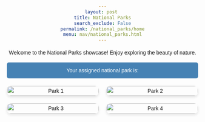 ```yaml
---
layout: post 
title: National Parks
search_exclude: False
permalink: /national_parks/home
menu: nav/national_parks.html
---
```


Welcome to the National Parks showcase! Enjoy exploring the beauty of nature.

<style>
/* Inline CSS for styling */
body {
    font-family: Arial, sans-serif;
    line-height: 1.6;
    text-align: center;
}

h1 {
    color: #2E8B57;
    font-size: 2.5em;
    margin-bottom: 10px;
}

h2 {
    color: #4682B4;
    font-size: 1.8em;
    margin-bottom: 20px;
}

.grid {
    display: grid;
    grid-template-columns: repeat(2, 1fr);
    gap: 20px;
    justify-items: center;
    margin: 20px 0;
}

.grid img {
    width: 100%;
    max-width: 300px;
    border-radius: 10px;
    box-shadow: 0px 4px 6px rgba(0, 0, 0, 0.1);
}

.bar {
    background-color: #4682B4;
    color: white;
    padding: 10px;
    border-radius: 5px;
    margin-bottom: 20px;
}
</style>

<div class="bar">Your assigned national park is:</div>

<div class="grid">
    <img src="{{ site.baseurl }}/images/NationalParkImages/reeef.jpg" alt="Park 1">
    <img src="{{ site.baseurl }}/images/NationalParkImages/Pic1.jpg" alt="Park 2">
    <img src="{{ site.baseurl }}/images/NationalParkImages/redwood.webp" alt="Park 3">
    <img src="{{ site.baseurl }}/images/NationalParkImages/amazing.webp" alt="Park 4">
</div>
